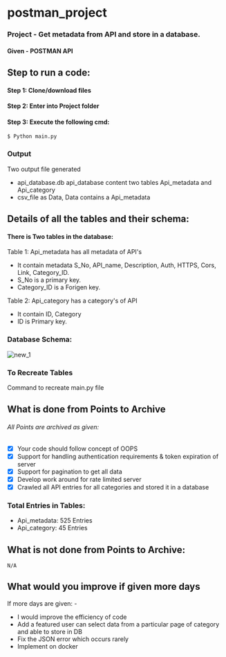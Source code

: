 # postman_project
### Project - Get metadata from API and store in a database. 
#### Given  -  POSTMAN API 
## Step to run a code:
#### Step 1: Clone/download files              
#### Step 2: Enter into Project folder        
#### Step 3: Execute the following cmd: 
    $ Python main.py
### Output
Two output file generated
- api_database.db api_database content two tables Api_metadata and Api_category 
- csv_file as Data, Data contains a Api_metadata 
## Details of all the tables and their schema:
#### There is Two tables in the database: 
Table 1: Api_metadata has all metadata of API's
- It contain metadata S_No, API_name, Description, Auth, HTTPS, Cors, Link, Category_ID.
- S_No is a primary key.
- Category_ID is a Forigen key.
		 
Table 2: Api_category has a category's of API
- It contain ID, Category
- ID is Primary key.

### Database Schema:
![new_1](https://user-images.githubusercontent.com/65850757/131248581-5ebc1c6c-b445-45b0-ab0f-3020e4672965.png)

### To Recreate Tables 
Command to recreate main.py file 
    

## What is done from Points to Archive
###### All Points are archived as given:
- [x] Your code should follow concept of OOPS
- [x] Support for handling authentication requirements & token expiration of server
- [x] Support for pagination to get all data
- [x] Develop work around for rate limited server
- [x] Crawled all API entries for all categories and stored it in a database

### Total Entries in Tables:
   - Api_metadata: 525 Entries
   - Api_category: 45 Entries

## What is not done from Points to Archive:
    N/A
    
## What would you improve if given more days
   If more days are given: - 
   - I would improve the efficiency of code 
   - Add a featured user can select data from a particular page of category and able to store in DB
   - Fix the JSON error which occurs rarely
   - Implement on docker  
    
